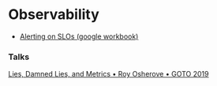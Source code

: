 # Observability

* [Alerting on SLOs (google workbook)](https://sre.google/workbook/alerting-on-slos/)

### Talks

[Lies, Damned Lies, and Metrics • Roy Osherove • GOTO 2019](https://www.youtube.com/watch?v=goihWvyqRow\&t=609s)




